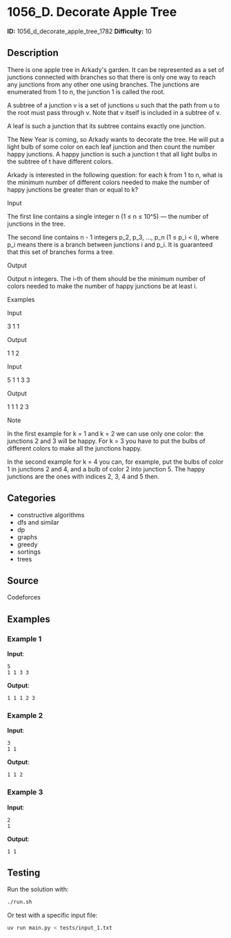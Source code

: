 # 1056_D. Decorate Apple Tree

**ID:** 1056_d_decorate_apple_tree_1782
**Difficulty:** 10

## Description

There is one apple tree in Arkady's garden. It can be represented as a set of junctions connected with branches so that there is only one way to reach any junctions from any other one using branches. The junctions are enumerated from 1 to n, the junction 1 is called the root.

A subtree of a junction v is a set of junctions u such that the path from u to the root must pass through v. Note that v itself is included in a subtree of v.

A leaf is such a junction that its subtree contains exactly one junction.

The New Year is coming, so Arkady wants to decorate the tree. He will put a light bulb of some color on each leaf junction and then count the number happy junctions. A happy junction is such a junction t that all light bulbs in the subtree of t have different colors.

Arkady is interested in the following question: for each k from 1 to n, what is the minimum number of different colors needed to make the number of happy junctions be greater than or equal to k?

Input

The first line contains a single integer n (1 ≤ n ≤ 10^5) — the number of junctions in the tree.

The second line contains n - 1 integers p_2, p_3, ..., p_n (1 ≤ p_i < i), where p_i means there is a branch between junctions i and p_i. It is guaranteed that this set of branches forms a tree.

Output

Output n integers. The i-th of them should be the minimum number of colors needed to make the number of happy junctions be at least i.

Examples

Input


3
1 1


Output


1 1 2


Input


5
1 1 3 3


Output


1 1 1 2 3

Note

In the first example for k = 1 and k = 2 we can use only one color: the junctions 2 and 3 will be happy. For k = 3 you have to put the bulbs of different colors to make all the junctions happy.

In the second example for k = 4 you can, for example, put the bulbs of color 1 in junctions 2 and 4, and a bulb of color 2 into junction 5. The happy junctions are the ones with indices 2, 3, 4 and 5 then.

## Categories

- constructive algorithms
- dfs and similar
- dp
- graphs
- greedy
- sortings
- trees

## Source

Codeforces

## Examples

### Example 1

**Input**:
```
5
1 1 3 3
```

**Output**:
```
1 1 1 2 3
```

### Example 2

**Input**:
```
3
1 1
```

**Output**:
```
1 1 2
```

### Example 3

**Input**:
```
2
1
```

**Output**:
```
1 1
```


## Testing

Run the solution with:

```bash
./run.sh
```

Or test with a specific input file:

```bash
uv run main.py < tests/input_1.txt
```
